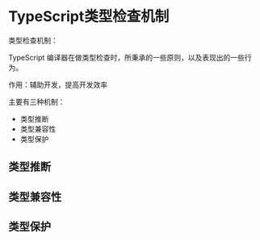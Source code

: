 # TypeScript类型检查机制

类型检查机制：

TypeScript 编译器在做类型检查时，所秉承的一些原则，以及表现出的一些行为。

作用：辅助开发，提高开发效率

主要有三种机制：
- 类型推断
- 类型兼容性
- 类型保护

## 类型推断
## 类型兼容性
## 类型保护